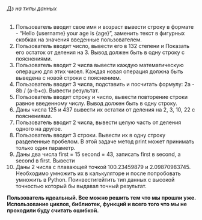 ###### Дз на типы данных
1. Пользователь вводит свое имя и возраст вывести строку в формате - “Hello {username} your age is {age}”, заменить текст в фигурных скобках на значения введенные пользователем.
2. Пользователь вводит число, вывести его в 132 степени и Показать его остаток от деления на 3. Вывод должен быть в одну строку с пояснениями.
3. Пользователь вводит 2 числа вывести каждую математическую операцию для этих чисел. Каждая новая операция должна быть выведена с новой строки с  пояснением.
4. Пользователь вводит 3 числа, подставить и посчитать формулу: 2a - 8b / (a-b+c). Вывести результат.
5. Пользователь вводит строку и число, вывести повторение строки равное введенному числу. Вывод должен быть в одну строку.
6. Даны числа 125 и 437 вывести их остатки от деления на 2, 3, 10, 22 с пояснениями.
7. Пользователь вводит 2 числа, вывести целую часть от деления одного на другое.
8. Пользователь  вводит 3 строки. Вывести их в одну строку разделенные пробелом. В этой задаче метод print может принимать только один параметр.
9. Даны два числа first = 15 second = 43, записать first в second, a second в first. Вывести
10. Даны 2 числа с плавающей точкой 100.23459879 и 2.09870983745. Необходимо умножить их в калькуляторе и после попробовать умножить в Python. Поинвестигейтить тип данных с высокой точностью который бы выдавал точный результат.



**Пользователь идеальный. Все можно решить тем что мы прошли уже. Использование циклов, библиотек, функций и всего того что мы не проходили буду считать ошибкой.**